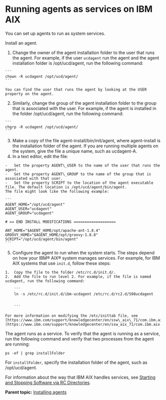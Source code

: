 # Running agents as services on IBM AIX

You can set up agents to run as system services.

Install an agent.

1.   Change the owner of the agent installation folder to the user that runs the agent. For example, if the user `ucdagent` run the agent and the agent installation folder is /opt/ucd/agent, run the following command:

    ```
    chown -R ucdagent /opt/ucd/agent/
    ```

    You can find the user that runs the agent by looking at the USER property on the agent.

2.   Similarly, change the group of the agent installation folder to the group that is associated with the user. For example, if the agent is installed in the folder /opt/ucd/agent, run the following command:

    ```
    chgrp -R ucdagent /opt/ucd/agent/
    ```

3.   Make a copy of the file agent-install/bin/init/agent, where agent-install is the installation folder of the agent. If you are running multiple agents on the system, give the file a unique name, such as ucdagent-A.
4.   In a text editor, edit the file: 

    -   Set the property AGENT\_USER to the name of the user that runs the agent.
    -   Set the property AGENT\_GROUP to the name of the group that is associated with that user.
    -   Set the property SCRIPT to the location of the agent executable file. The default location is /opt/ucd/agent/bin/agent.
    The file might look like the following example:

    ```
    AGENT_HOME="/opt/ucd/agent"
    AGENT_USER="ucdagent"
    AGENT_GROUP="ucdagent"
    
    # == END INSTALL MODIFICATIONS ===================
    
    ANT_HOME="$AGENT_HOME/opt/apache-ant-1.8.4"
    GROOVY_HOME="$AGENT_HOME/opt/groovy-1.8.8"
    SCRIPT="/opt/ucd/agent/bin/agent"
    ```

5.   Configure the agent to run when the system starts. The steps depend on how your IBM® AIX® system manages services. For example, for IBM AIX systems that use `init.d`, follow these steps:

    1.  Copy the file to the folder /etc/rc.d/init.d/.
    2.  Add the file to run level 2. For example, if the file is named ucdagent, run the following command:

        ```
        ln -s /etc/rc.d/init.d/ibm-ucdagent /etc/rc.d/rc2.d/S98ucdagent
        
        
        ```

    For more information on modifying the /etc/inittab file, see [https://www.ibm.com/support/knowledgecenter/en/ssw\_aix\_71/com.ibm.aix.osdevice/modetc.htm](https://www.ibm.com/support/knowledgecenter/en/ssw_aix_71/com.ibm.aix.osdevice/modetc.htm) 


The agent runs as a service. To verify that the agent is running as a service, run the following command and verify that two processes from the agent are running:

```
ps -ef | grep installFolder
```

For `installFolder`, specify the installation folder of the agent, such as /opt/ucd/agent.

For information about the way that IBM AIX handles services, see [Starting and Stopping Software via RC Directories](http://www.ibm.com/support/docview.wss?uid=isg3T1000661).

**Parent topic:** [Installing agents](../../com.udeploy.install.doc/topics/agent_install_ov.md)

